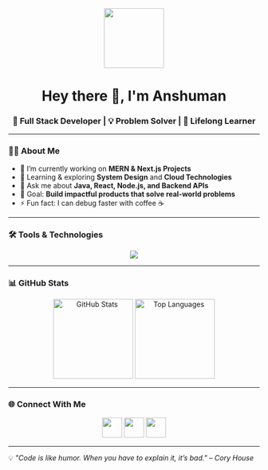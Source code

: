<div id="header" align="center">
  <img src="https://i.giphy.com/media/qgQUggAC3Pfv687qPC/giphy.webp" width="120"/>
</div>

<h1 align="center">Hey there 👋, I'm Anshuman</h1>
<h3 align="center">🚀 Full Stack Developer | 💡 Problem Solver | 🌱 Lifelong Learner</h3>

---

### 👨‍💻 About Me
- 🔭 I’m currently working on **MERN & Next.js Projects**
- 🌱 Learning & exploring **System Design** and **Cloud Technologies**
- 💬 Ask me about **Java, React, Node.js, and Backend APIs**
- 🎯 Goal: **Build impactful products that solve real-world problems**
- ⚡ Fun fact: I can debug faster with coffee ☕

---

### 🛠️ Tools & Technologies
<p align="center">
  <a href="https://skillicons.dev">
    <img src="https://skillicons.dev/icons?i=java,javascript,typescript,python,c,html,css,tailwind,bootstrap,react,redux,vite,nextjs,nodejs,express,mongodb,git,github,bash,postman,docker,kubernetes,aws,vercel,netlify,pug,npm,kali&theme=dark" />
  </a>
</p>

---

### 📊 GitHub Stats
<p align="center">
  <img src="https://github-readme-stats.vercel.app/api?username=Anshuman1s&show_icons=true&theme=tokyonight" alt="GitHub Stats" height="160"/>
  <img src="https://github-readme-stats.vercel.app/api/top-langs/?username=Anshuman1s&layout=compact&theme=tokyonight&langs_count=8" alt="Top Languages" height="160"/>
</p>

---

### 🌐 Connect With Me
<p align="center">
  <a href="https://www.linkedin.com/in/anshuman-shukla-006a17231/"><img src="https://skillicons.dev/icons?i=linkedin" width="40"/></a>
  <a href="mailto:shuklaanshuman888@gmail.com"><img src="https://skillicons.dev/icons?i=gmail" width="40"/></a>
  <a href="https://github.com/Anshuman1s"><img src="https://skillicons.dev/icons?i=github" width="40"/></a>
</p>

---

💡 *"Code is like humor. When you have to explain it, it’s bad." – Cory House*
